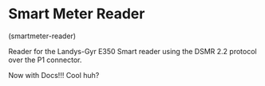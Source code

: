 # Smart Meter Reader
(smartmeter-reader)

Reader for the Landys-Gyr E350 Smart reader using the DSMR 2.2 protocol over the P1 connector.

Now with Docs!!! Cool huh?
